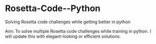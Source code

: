 # Rosetta-Code--Python
Solving Rosetta code challenges while getting better in python


Aim: To solve multiple Rosetta code challenges while training in python. I will update this with elegant-looking or efficient solutions.
